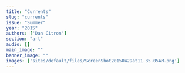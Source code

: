 ```yaml
---
title: "Currents"
slug: "currents"
issue: "Summer"
year: "2015"
authors: ['Dan Citron']
section: "art"
audio: []
main_image: ""
banner_image: ""
images: ['sites/default/files/ScreenShot20150429at11.35.05AM.png']
---
```

